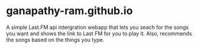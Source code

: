 # ganapathy-ram.github.io
A simple Last.FM api intergration webapp that lets you seach for the songs you want and shows the link to Last FM for you to play it. Also, recommends the songs based on the things you type. 


